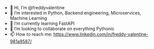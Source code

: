 - 👋 Hi, I’m @freddyvalentine
- 👀 I’m interested in Python, Backend engineering, Microservices, Machine Learning
- 🌱 I’m currently learning FastAPI
- 💞️ I’m looking to collaborate on everything Pythonic
- 📫 How to reach me: https://www.linkedin.com/in/freddy-valentine-981a9587/

<!---
freddyvalentine/freddyvalentine is a ✨ special ✨ repository because its `README.md` (this file) appears on your GitHub profile.
You can click the Preview link to take a look at your changes.
--->
